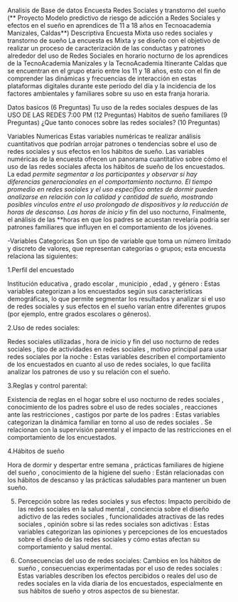Analisis de Base de datos Encuesta Redes Sociales y transtorno del sueño (** Proyecto Modelo predictivo de riesgo de adicción a Redes Sociales y efectos en el sueño en aprendices de 11 a 18 años en Tecnoacademia Manizales, Caldas**)
Descriptiva
Encuesta Mixta uso redes sociales y transtorno de sueño
La encuesta es Mixta y se diseño con el objetivo de realizar un proceso de caracterización de las conductas y patrones alrededor del uso de Redes Sociales en horario nocturno de los aprendices de la TecnoAcademia Manizales y la TecnoAcademia Itinerante Caldas que se encuentran en el grupo etario entre los 11 y 18 años, esto con el fin de comprender las dinámicas y frecuencias de interacción en estas plataformas digitales durante este período del día y la incidencia de los factores ambientales y familiares sobre su uso en esta franja horaria.

Datos basicos (6 Preguntas) Tu uso de la redes sociales despues de las USO DE LAS REDES 7:00 PM (12 Preguntas) Habitos de sueño familiares (9 Preguntas) ¿Que tanto conoces sobre las redes sociales? (10 Preguntas)

Variables Numericas Estas variables numéricas te realizar análisis cuantitativos que podrían arrojar patrones o tendencias sobre el uso de redes sociales y sus efectos en los hábitos de sueño.
Las variables numéricas de la encuesta ofrecen un panorama cuantitativo sobre cómo el uso de las redes sociales afecta los hábitos de sueño de los encuestados. La edad *permite segmentar a los participantes y observar si hay diferencias generacionales en el comportamiento nocturno. El *tiempo promedio en redes sociales y el uso específico antes de dormir pueden analizarse en relación con la calidad y cantidad de sueño, mostrando posibles vínculos entre el uso prolongado de dispositivos y la reducción de horas de descanso. Las horas de inicio y** fin del uso nocturno, Finalmente, el análisis de las **horas en que los padres se acuestan revelaría podría ser patrones familiares que influyen en el comportamiento de los jóvenes.

-Variables Categoricas Son un tipo de variable que toma un número limitado y discreto de valores, que representan categorías o grupos; esta encuesta relaciona las siguientes:

1.Perfil del encuestado

Institución educativa , grado escolar , municipio , edad , y género : Estas variables categorizan a los encuestados según sus características demográficas, lo que permite segmentar los resultados y analizar si el uso de redes sociales y sus efectos en el sueño varían entre diferentes grupos (por ejemplo, entre grados escolares o géneros).

2.Uso de redes sociales:

Redes sociales utilizadas , hora de inicio y fin del uso nocturno de redes sociales , tipo de actividades en redes sociales , motivo principal para usar redes sociales por la noche : Estas variables describen el comportamiento de los encuestados en cuanto al uso de redes sociales, lo que facilita analizar los patrones de uso y su relación con el sueño.

3.Reglas y control parental:

Existencia de reglas en el hogar sobre el uso nocturno de redes sociales , conocimiento de los padres sobre el uso de redes sociales , reacciones ante las restricciones , castigos por parte de los padres : Estas variables categorizan la dinámica familiar en torno al uso de redes sociales . Se relacionan con la supervisión parental y el impacto de las restricciones en el comportamiento de los encuestados.

4.Hábitos de sueño

Hora de dormir y despertar entre semana , prácticas familiares de higiene del sueño , conocimiento de la higiene del sueño : Están relacionadas con los hábitos de descanso y las prácticas saludables para mantener un buen sueño.

5. Percepción sobre las redes sociales y sus efectos: Impacto percibido de las redes sociales en la salud mental , conciencia sobre el diseño adictivo de las redes sociales , funcionalidades atractivas de las redes sociales , opinión sobre si las redes sociales son adictivas : Estas variables categorizan las opiniones y percepciones de los encuestados sobre el diseño de las redes sociales y cómo estas afectan su comportamiento y salud mental.

6. Consecuencias del uso de redes sociales: Cambios en los hábitos de sueño , consecuencias experimentadas por el uso de redes sociales : Estas variables describen los efectos percibidos o reales del uso de redes sociales en la vida diaria de los encuestados, especialmente en sus hábitos de sueño y otros aspectos de su bienestar.
